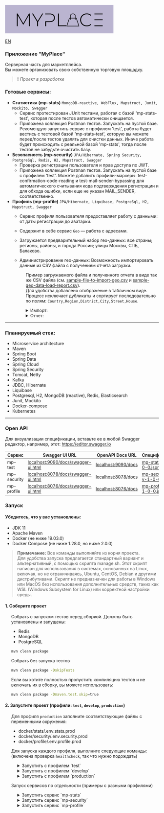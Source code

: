 ![myplace.png](docs/images/logo.png)

[EN](README.md)

### Приложение "MyPlace"
Серверная часть для маркетплейса.  
Вы можете организовать свою собственную торговую площадку.  

> **!** _Проект в разработке_</u>

### Готовые сервисы:
- **Статистика (mp-stats)** `MongoDB-reactive, WebFlux, Mapstruct, Junit, Mockito, Swagger`   
  - Сервис протестирован JUnit тестами, работая с базой 'mp-stats-test', которая после тестов автоматически очищается.  
  - Приложена коллекция Postman тестов. Запускать на пустой базе. Рекомендую запустить сервис с профилем 'test', работа будет вестись с тестовой базой 'mp-stats-test', которую вы можете перед/после тестов удалять для очистки данных. Иначе работа будет происходить с реальной базой 'mp-stats', тогда после тестов не забудьте очистить базу.
- **Безопасность (mp-security)** `JPA/Hibernate, Spring Security, PostgreSql, Redis, H2, Mapstruct, Swagger`  
  - Проверка регистрации пользователя и прав доступа по JWT.  
  - Приложена коллекция Postman тестов. Запускать на пустой базе с профилем 'test'. Можете добавить профили-маркеры: 
    test-confirmation-code-reading и test-mail-sender-bypassing для автоматического считывания кода подтверждения регистрации и для обхода ошибки, если еще не указан MAIL_SENDER, соответственно.
- **Профиль (mp-profile)** `JPA/Hibernate, Liquibase, PostgreSql, H2, Mapstruct, Swagger`
  - Сервис профиля пользователя предоставляет работу с данными: от даты регистрации до аватарки. 
  - Содержит в себе сервис `Geo` — работа с адресами.
  - Загружается предварительный набор гео-данных: все страны; регионы, районы, и города России; улицы Москвы, СПБ, Балаково.
  - Администрирование гео-данных: Возможность импортировать данные из CSV файла с получением отчета загрузки.
  
    <div style="margin-left: 20px;">

      Пример загружаемого файла и полученного отчета в виде так же CSV файла (см. [sample-file-to-import-geo.csv](docs/files/sample-file-to-import-geo.csv) и [sample-geo-data-load-report.csv](docs/files/sample-geo-data-load-report.csv)).  
      Для удобства добавлено отображение в табличном виде.   
      Процесс исключает дубликаты и сортирует последовательно по полям: `Country,Region,District,City,Street,House`.

    <details>
    <summary>Импорт:</summary>
    
      ![sample-file-to-import_geo-data.png](docs/images/sample-file-to-import_geo-data.png)

    </details>

    <details>
    <summary>Отчет:</summary>
      
      ![sample-geo-data-load-report.png](docs/images/sample-geo-data-load-report.png)

    </details>
    
    </div>

---

### Планируемый стек:
- Microservice architecture
- Maven
- Spring Boot
- Spring Data
- Spring Cloud
- Spring Security
- Tomcat, Netty
- Kafka
- JDBC, Hibernate
- Liquibase
- Postgresql, H2, MongoDB (reactive), Redis, Elasticsearch
- Junit, Mockito
- Docker-compose
- Kubernetes

---

### Open API

Для визуализации спецификации, вставьте ее в любой Swagger редактор, например, этот: https://editor.swagger.io

| Сервис      | Swagger UI URL                                                             | OpenAPI Docs URL                           | Спецификация                                                                         |
|-------------|----------------------------------------------------------------------------|--------------------------------------------|--------------------------------------------------------------------------------------|
| mp-test     | [localhost:9090/docs/swagger-ui.html](localhost:9090/docs/swagger-ui.html) | [localhost:9090/docs](localhost:9090/docs) | [mp-stats-v-1-0-0.json](docs/specification/mp-stats-service-spec-v-1-0-0.json)       |
| mp-security | [localhost:8078/docs/swagger-ui.html](localhost:8078/docs/swagger-ui.html) | [localhost:8078/docs](localhost:8078/docs) | [mp-security-v-1-0-0.json](docs/specification/mp-security-service-spec-v-1-0-0.json) |
| mp-profile  | [localhost:8076/docs/swagger-ui.html](localhost:8076/docs/swagger-ui.html) | [localhost:8076/docs](localhost:8076/docs) | [mp-profile-v-1-0-0.json](docs/specification/mp-profile-service-spec-v-1-0-0.json)   |

### Запуск

#### Убедитесь, что у вас установлены:
- JDK 11
- Apache Maven
- Docker (не ниже 19.03.0)
- Docker Compose (не ниже 1.28.0, но ниже 2.0.0)

> **Примечание:** Все команды выполняйте из корня проекта.  
> Для удобства запуска предлагается стандартный вариант и альтернативный, с помощью скрипта manage.sh.
> Этот скрипт написан для использования в системах, основанных на Linux, включая, но не ограничиваясь, Ubuntu, CentOS, Debian и другими дистрибутивами.
> Скрипт не предназначен для работы в Windows или MacOS без использования дополнительных средств, таких как WSL (Windows Subsystem for Linux) или корректной настройки среды.

#### 1. Соберите проект

<div style="margin-left: 20px;">

Собрать с запуском тестов перед сборкой. Должны быть установлены и запущены:
- Redis
- MongoDB
- PostgreSQL

```bash
mvn clean package
```

Собрать без запуска тестов

```bash
mvn clean package -DskipTests
```

Если вы хотите полностью пропустить компиляцию тестов и не включать их в сборку, вы можете использовать:

```bash
mvn clean package -Dmaven.test.skip=true
````

</div>

#### 2. Запустите проект (профили: `test`, `develop`, `production`)

<div style="margin-left: 20px;">

Для профиля `production` заполните соответствующие файлы с переменными окружения:
- docker/stats/.env.stats.prod
- docker/security/.env.security.prod
- docker/profile/.env.profile.prod

 Для запуска каждого профиля, выполните следующие команды:  
 (включена проверка `healthcheck`, так что нужно подождать)

<div style="margin-left: 20px;">

<details>
<summary>Запустить с профилем `test`</summary>

Профиль `test`


  ```bash
  docker-compose -f docker/docker-compose-test.yml --profile full up
  ```
или
  ```bash
  docker/manage.sh test up
  ```

[//]: # (</div>)

</details>

<details>
<summary>Запустить с профилем `develop`</summary>

Профиль `develop`

[//]: # (<div style="margin-left: 20px;">)

 ```bash  
docker-compose -f docker/docker-compose-dev.yml --profile full up
 ```
или
 ```bash
docker/manage.sh dev up
 ```

[//]: # (</div>)

</details>

<details>
<summary>Запустить с профилем `production`</summary>

Профиль `production`

[//]: # (<div style="margin-left: 20px;">)

 ```bash  
docker-compose -f docker/docker-compose-prod.yml --profile full up
 ```
или
 ```bash
docker/manage.sh prod up
 ```

> NOTE: В стандартном варианте (без скрипта) вы можете указать файл переопределения для docker-compose, 
> чтобы установить другие значения для сервисов. Это удобно для тестов в окружении 'production'.  
Пример:
> ```bash
>  docker-compose -f docker/docker-compose-prod.yml -f docker/docker-compose-prod.override.yml --profile full up
>  ```

</details>

</div>

</div>

<div style="margin-left: 20px;">

Запуск сервисов по отдельности (примеры с разными профилями)

<div style="margin-left: 20px;">

<details>
<summary>Запустить сервис `mp-stats`</summary>

Сервис `mp-stats`

<div style="margin-left: 20px;">

Профиль `test`

```bash  
docker-compose -f docker/docker-compose-test.yml --profile stats up
```
или
```bash 
docker/manage.sh test up stats
```

Профиль `develop`

 ```bash  
docker-compose -f docker/docker-compose-dev.yml --profile stats up
 ```
или
 ```bash
docker/manage.sh dev up stats
 ```

Профиль `production`

 ```bash  
docker-compose -f docker/docker-compose-prod.yml --profile stats up
 ```
или
 ```bash
docker/manage.sh prod up stats
 ```

</div>

</details>

<details>
<summary>Запустить сервис `mp-security`</summary>

Сервис `mp-security`

<div style="margin-left: 20px;">

Профиль `test`

```bash  
docker-compose -f docker/docker-compose-test.yml --profile security up
```
или
```bash 
docker/manage.sh test up security
```

Профиль `develop`

 ```bash  
docker-compose -f docker/docker-compose-dev.yml --profile security up
 ```
или
 ```bash
docker/manage.sh dev up security
 ```

Профиль `production`

 ```bash  
docker-compose -f docker/docker-compose-prod.yml --profile security up
 ```
или
 ```bash
docker/manage.sh prod up security
 ```

</div>

</details>

<details>
<summary>Запустить сервис `mp-profile`</summary>

Сервис `mp-profile`

<div style="margin-left: 20px;">

Профиль `test`

```bash  
docker-compose -f docker/docker-compose-test.yml --profile profile up
```
или
```bash 
docker/manage.sh test up profile
```

Профиль `develop`

 ```bash  
docker-compose -f docker/docker-compose-dev.yml --profile profile up
 ```
или
 ```bash
docker/manage.sh dev up profile
 ```

Профиль `production`

 ```bash  
docker-compose -f docker/docker-compose-prod.yml --profile profile up
 ```
или
 ```bash
docker/manage.sh prod up profile
 ```

</div>

</details>

</div>

</div>

